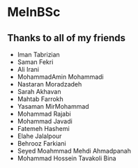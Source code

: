 # MeInBSc
## Thanks to all of my friends

* Iman Tabrizian
* Saman Fekri
* Ali Irani
* MohammadAmin Mohammadi
* Nastaran Moradzadeh
* Sarah Akhavan
* Mahtab Farrokh
* Yasaman MirMohammad
* Mohammad Rajabi
* Mohammad Javadi
* Fatemeh Hashemi
* Elahe Jalalpour
* Behrooz Farkiani
* Seyed Moahmmad Mehdi Ahmadpanah
* Mohammad Hossein Tavakoli Bina
